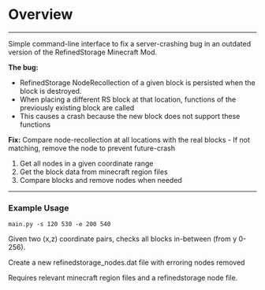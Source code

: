 # Overview

---

Simple command-line interface to fix a server-crashing bug in an outdated version of the RefinedStorage Minecraft Mod.

**The bug:** 
* RefinedStorage NodeRecollection of a given block is persisted when the block is destroyed.
* When placing a different RS block at that location, functions of the previously existing block are called
* This causes a crash because the new block does not support these functions

**Fix:** Compare node-recollection at all locations with the real blocks - If not matching, remove the node to prevent future-crash

1. Get all nodes in a given coordinate range
2. Get the block data from minecraft region files
3. Compare blocks and remove nodes when needed

---
### Example Usage

`main.py -s 120 530 -e 200 540`

Given two (x,z) coordinate pairs, checks all blocks in-between (from y 0-256).

Create a new refinedstorage_nodes.dat file with erroring nodes removed

Requires relevant minecraft region files and a refinedstorage node file.
